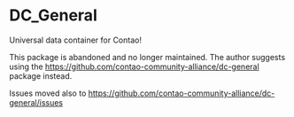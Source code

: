 DC_General
==========

Universal data container for Contao!

This package is abandoned and no longer maintained. The author suggests using the https://github.com/contao-community-alliance/dc-general package instead.

Issues moved also to https://github.com/contao-community-alliance/dc-general/issues
